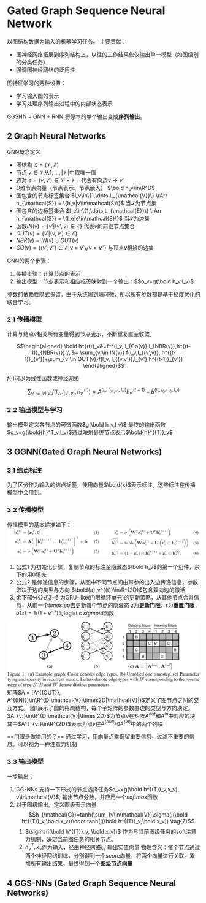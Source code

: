 # Gated Graph Sequence Neural Network

以图结构数据为输入的机器学习任务。
主要贡献：

- 图神经网络拓展到序列结构上，以往的工作结果仅仅输出单一模型（如图级别的分类任务）
- 强调图神经网络的泛用性

图特征学习的两种设置：

- 学习输入图的表示
- 学习处理序列输出过程中的内部状态表示

GGSNN = GNN + RNN 将原本的单个输出变成**序列输出**。

## 2 Graph Neural Networks

GNN概念定义

- 图结构 $\mathcal{G}=(\mathcal{V},\mathcal{E})$
- 节点 $v \in \mathcal{V}$从$1,\dots,|\mathcal{V}|$中取唯一值
- 边对 $e = (v,v')\in \mathcal{V} \times\mathcal{V}$，代表有向边$v \rightarrow v'$
- $D$维节点向量（节点表示、节点嵌入） $\bold h_v\in\R^D$
- 图包含的节点标签集合 $l_v\in\{1,\dots,L_{\mathcal{V}}\} \rArr h_{\mathcal{S}} = \{h_v|v\in\mathcal{S}\}$ 当$\mathcal{S}$为节点集
- 图包含的边标签集合 $l_e\in\{1,\dots,L_{\mathcal{E}}\} \rArr h_{\mathcal{S}} = \{l_e|e\in\mathcal{S}\}$ 当$\mathcal{S}$为边集
- 函数$IN(v)=\{v'|(v',v)\in\mathcal{E}\}$ 代表$v$的前继节点集合
- $OUT(v)=\{v'|(v,v')\in\mathcal{E}\}$
- $NBR(v)=IN(v)\cup OUT(v)$
- $CO(v)=\{(v',v'')\in\mathcal{E}|v=v'\bigvee v=v''\}$ 与顶点$v$相接的边集

GNN的两个步骤：

1. 传播步骤：计算节点的表示
2. 输出模型：节点表示和相应标签映射到一个输出：$$o_v=g(\bold h_v,l_v)$

参数的依赖性隐式保留。由于系统端到端可微，所以所有参数都是基于梯度优化的联合学习。

### 2.1 传播模型

计算与结点$v$相关所有变量得到节点表示，不断重复直至收敛。

$$\begin{aligned}
\bold h^{(t)}_v&=f^*(l_v, l_{Co(v)},l_{NBR(v)},h^{(t-1)}_{NBR(v)}) \\
&= \sum_{v'\in IN(v)} f(l_v,l_{(v',v)}, h^{(t-1)}_{v'})+\sum_{v'\in OUT(v)}f(l_v, l_{(v,v')},l_{v'},h^{(t-1)}_{v'})
\end{aligned}$$

$f(\cdot)$可以为线性函数或神经网络

$$\sum_{v'\in IN(v)} f(l_v,l_{(v',v)}, h^{(t)}_{v'}) = A^{(l_v,l_{(v',v)},l_{v'})}h^{(t-1)}_{v'} + b^{(l_v,l_{(v',v)},l_{v'})}$$

### 2.2 输出模型与学习

输出模型定义各节点的可微函数$g(\bold h_v,l_v)$
最终的输出函数$o_v=g(\bold{h}^T_v,l_v)$通过映射最终节点表示$\bold{h}^{(T)}_v$

## 3 GGNN(Gated Graph Neural Networks)

### 3.1 结点标注

为了区分作为输入的结点标签，使用向量$\bold{x}$表示标注。这些标注在传播模型中会用到。

### 3.2 传播模型

传播模型的基本递推如下：
![20200529222744](https://raw.githubusercontent.com/bysen32/PicGo/master/20200529222744.png)

1. 公式1 为初始化步骤，复制节点的标注至隐藏态$\bold h_v$的第一个组件，余下的用0填充
1. 公式2 是传递信息的步骤，从图中不同节点间由带参的出入边传递信息，参数取决于边的类型与方向
   $\bold{a}_v^{(t)}\in\R^{2D}$包含双向边的激活
1. 余下部分公式3~6 为GRU-like(门限循环单元)的更新策略，从其他节点合并信息，从前一个$timestep$去更新每个节点的隐藏态
   $z$为**更新门限**，$r$为**重置门限**，$\sigma(x)=1/(1+e^{-x})$为logistic $sigmoid$函数

![20200529222834](https://raw.githubusercontent.com/bysen32/PicGo/master/20200529222834.png)
矩阵$A = [A^{(OUT)}, A^{(IN)}]\in\R^{D|\mathcal{V}|\times2D|\mathcal{V}|}$定义了图节点之间的交互方式。
图1展示了图的稀疏结构，每个子矩阵的参数由边的类型与方向决定。
$A_{v:}\in\R^{D|\mathcal{V}|\times 2D}$为节点$v$在矩阵$A^{out}$和$A^{in}$中对应的块
其中$A^T_{v:}\in\R^{2D}$表示为点$v$在$A^{(out)}$和$A^{(in)}$中的两个列块

==门限是做啥用的？==
通过学习，用向量点乘保留重要信息，过滤不重要的信息。可以视为一种注意力机制

### 3.3 输出模型

一步输出：

1. GG-NNs 支持一下形式的节点选择任务$o_v=g(\bold h^{(T)}_v,x_v), v\in\mathcal{V}$, 输出节点分数，并应用一个$softmax$函数
2. 对于图级输出，定义图级表示向量
   $$h_{\mathcal{G}}=tanh(\sum_{v\in\mathcal{V}}\sigma(i(\bold h^{(T)}_v,\bold x_v))\odot tanh(j(\bold h^{(T)}_v,\bold x_v)) \tag{7}$$
   1. $\sigma(i(\bold h^{(T)}_v, \bold x_v))$ 作为与当前图级任务的soft注意力机制，决定当前图任务的相关节点。
   2. $h^T_v, x_v$作为输入，经由神经网络$i,j$ 输出实值向量
   物理含义：每个节点通过两个神经网络训练，分别得到一个$score$向量，将两个向量进行关联。累加所有输出结果，最终得到一个**图级节点向量**

## 4 GGS-NNs (Gated Graph Sequence Neural Networks)
